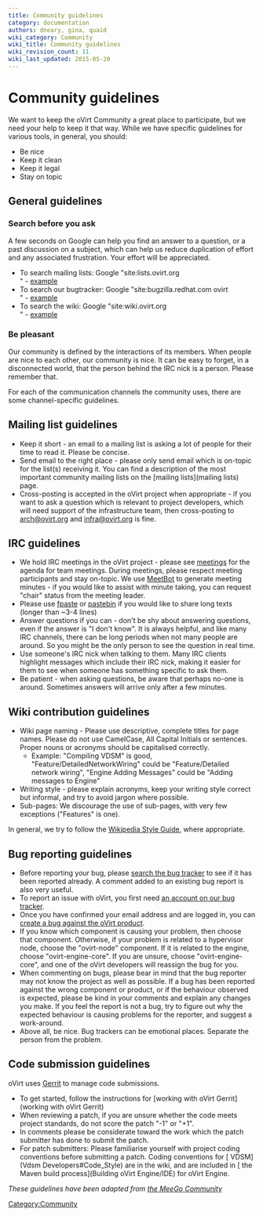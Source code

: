 ```yaml
---
title: Community guidelines
category: documentation
authors: dneary, gina, quaid
wiki_category: Community
wiki_title: Community guidelines
wiki_revision_count: 11
wiki_last_updated: 2015-05-20
---
```


# Community guidelines

We want to keep the oVirt Community a great place to participate, but we need your help to keep it that way. While we have specific guidelines for various tools, in general, you should:

*   Be nice
*   Keep it clean
*   Keep it legal
*   Stay on topic

## General guidelines

### Search before you ask

A few seconds on Google can help you find an answer to a question, or a past discussion on a subject, which can help us reduce duplication of effort and any associated frustration. Your effort will be appreciated.

*   To search mailing lists: Google "site:lists.ovirt.org <search terms>" - [example](https://www.google.fr/search?q=site:lists.ovirt.org+Engine+plugin)
*   To search our bugtracker: Google "site:bugzilla.redhat.com ovirt <search terms>" - [example](https://www.google.fr/search?q=site:bugzilla.redhat.com+oVirt+NFS)
*   To search the wiki: Google "site:wiki.ovirt.org <search terms>" - [example](https://www.google.fr/search?q=site:wiki.ovirt.org+Gluster)

### Be pleasant

Our community is defined by the interactions of its members. When people are nice to each other, our community is nice. It can be easy to forget, in a disconnected world, that the person behind the IRC nick is a person. Please remember that.

For each of the communication channels the community uses, there are some channel-specific guidelines.

## Mailing list guidelines

*   Keep it short - an email to a mailing list is asking a lot of people for their time to read it. Please be concise.
*   Send email to the right place - please only send email which is on-topic for the list(s) receiving it. You can find a description of the most important community mailing lists on the [mailing lists](mailing lists) page.
*   Cross-posting is accepted in the oVirt project when appropriate - if you want to ask a question which is relevant to project developers, which will need support of the infrastructure team, then cross-posting to arch@ovirt.org and infra@ovirt.org is fine.

## IRC guidelines

*   We hold IRC meetings in the oVirt project - please see [meetings](meetings) for the agenda for team meetings. During meetings, please respect meeting participants and stay on-topic. We use [MeetBot](http://wiki.debian.org/MeetBot) to generate meeting minutes - if you would like to assist with minute taking, you can request "chair" status from the meeting leader.
*   Please use [fpaste](http://fpaste.org/) or [pastebin](http://pastebin.com/) if you would like to share long texts (longer than ~3-4 lines)
*   Answer questions if you can - don't be shy about answering questions, even if the answer is "I don't know". It is always helpful, and like many IRC channels, there can be long periods when not many people are around. So you might be the only person to see the question in real time.
*   Use someone's IRC nick when talking to them. Many IRC clients highlight messages which include their IRC nick, making it easier for them to see when someone has something specific to ask them.
*   Be patient - when asking questions, be aware that perhaps no-one is around. Sometimes answers will arrive only after a few minutes.

## Wiki contribution guidelines

*   Wiki page naming - Please use descriptive, complete titles for page names. Please do not use CamelCase, All Capital Initials or sentences. Proper nouns or acronyms should be capitalised correctly.
    -   Example: "Compiling VDSM" is good, "Feature/DetailedNetworkWiring" could be "Feature/Detailed network wiring", "Engine Adding Messages" could be "Adding messages to Engine"
*   Writing style - please explain acronyms, keep your writing style correct but informal, and try to avoid jargon where possible.
*   Sub-pages: We discourage the use of sub-pages, with very few exceptions ("Features" is one).

In general, we try to follow the [Wikipedia Style Guide](http://en.wikipedia.org/wiki/Style_guide), where appropriate.

## Bug reporting guidelines

*   Before reporting your bug, please [search the bug tracker](https://bugzilla.redhat.com/query.cgi?product=oVirt) to see if it has been reported already. A comment added to an existing bug report is also very useful.
*   To report an issue with oVirt, you first need [an account on our bug tracker](https://bugzilla.redhat.com/createaccount.cgi).
*   Once you have confirmed your email address and are logged in, you can [create a bug against the oVirt product](https://bugzilla.redhat.com/enter_bug.cgi?product=ovirt).
*   If you know which component is causing your problem, then choose that component. Otherwise, if your problem is related to a hypervisor node, choose the "ovirt-node" component. If it is related to the engine, choose "ovirt-engine-core". If you are unsure, choose "ovirt-engine-core", and one of the oVirt developers will reassign the bug for you.
*   When commenting on bugs, please bear in mind that the bug reporter may not know the project as well as possible. If a bug has been reported against the wrong component or product, or if the behaviour observed is expected, please be kind in your comments and explain any changes you make. If you feel the report is not a bug, try to figure out why the expected behaviour is causing problems for the reporter, and suggest a work-around.
*   Above all, be nice. Bug trackers can be emotional places. Separate the person from the problem.

## Code submission guidelines

oVirt uses [Gerrit](http://gerrit.ovirt.org) to manage code submissions.

*   To get started, follow the instructions for [working with oVirt Gerrit](working with oVirt Gerrit)
*   When reviewing a patch, if you are unsure whether the code meets project standards, do not score the patch "-1" or "+1".
*   In comments please be considerate toward the work which the patch submitter has done to submit the patch.
*   For patch submitters: Please familiarise yourself with project coding conventions before submitting a patch. Coding conventions for [ VDSM](Vdsm Developers#Code_Style) are in the wiki, and are included in [ the Maven build process](Building oVirt Engine/IDE) for oVirt Engine.

*These guidelines have been adapted from [the MeeGo Community](http://wiki.meego.com/Community_guidelines)*

<Category:Community>
